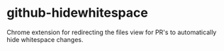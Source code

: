 # github-hidewhitespace
Chrome extension for redirecting the files view for PR's to automatically hide whitespace changes.
